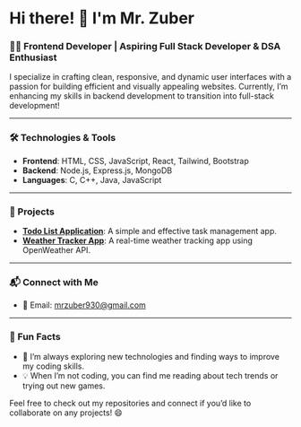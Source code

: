 # Hi there! 👋 I'm Mr. Zuber

### 👨‍💻 Frontend Developer | Aspiring Full Stack Developer & DSA Enthusiast

I specialize in crafting clean, responsive, and dynamic user interfaces with a passion for building efficient and visually appealing websites. Currently, I’m enhancing my skills in backend development to transition into full-stack development!

---

### 🛠️ Technologies & Tools
- **Frontend**: HTML, CSS, JavaScript, React, Tailwind, Bootstrap
- **Backend**: Node.js, Express.js, MongoDB
- **Languages**: C, C++, Java, JavaScript

---

### 🌟 Projects
- **[Todo List Application](https://github.com/mrzubairdotin/vanilla-html-css-javascript-projects/tree/main/Todo-List-App)**: A simple and effective task management app.
- **[Weather Tracker App](https://github.com/mrzubairdotin/vanilla-html-css-javascript-projects/tree/main/Weather-Tracker-App)**: A real-time weather tracking app using OpenWeather API.

---

### 📬 Connect with Me
- 📧 Email: [mrzuber930@gmail.com](mailto:mrzuber930@gmail.com)

---

### 🌱 Fun Facts
- 🚀 I’m always exploring new technologies and finding ways to improve my coding skills.
- 💡 When I’m not coding, you can find me reading about tech trends or trying out new games.

Feel free to check out my repositories and connect if you’d like to collaborate on any projects! 😄
